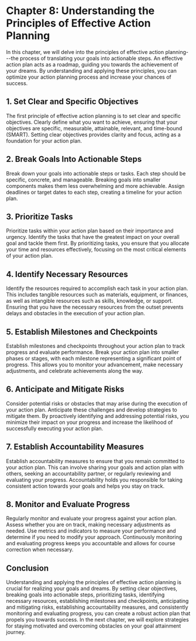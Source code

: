 Chapter 8: Understanding the Principles of Effective Action Planning
====================================================================

In this chapter, we will delve into the principles of effective action planning---the process of translating your goals into actionable steps. An effective action plan acts as a roadmap, guiding you towards the achievement of your dreams. By understanding and applying these principles, you can optimize your action planning process and increase your chances of success.

**1. Set Clear and Specific Objectives**
----------------------------------------

The first principle of effective action planning is to set clear and specific objectives. Clearly define what you want to achieve, ensuring that your objectives are specific, measurable, attainable, relevant, and time-bound (SMART). Setting clear objectives provides clarity and focus, acting as a foundation for your action plan.

**2. Break Goals Into Actionable Steps**
----------------------------------------

Break down your goals into actionable steps or tasks. Each step should be specific, concrete, and manageable. Breaking goals into smaller components makes them less overwhelming and more achievable. Assign deadlines or target dates to each step, creating a timeline for your action plan.

**3. Prioritize Tasks**
-----------------------

Prioritize tasks within your action plan based on their importance and urgency. Identify the tasks that have the greatest impact on your overall goal and tackle them first. By prioritizing tasks, you ensure that you allocate your time and resources effectively, focusing on the most critical elements of your action plan.

**4. Identify Necessary Resources**
-----------------------------------

Identify the resources required to accomplish each task in your action plan. This includes tangible resources such as materials, equipment, or finances, as well as intangible resources such as skills, knowledge, or support. Ensuring that you have the necessary resources from the outset prevents delays and obstacles in the execution of your action plan.

**5. Establish Milestones and Checkpoints**
-------------------------------------------

Establish milestones and checkpoints throughout your action plan to track progress and evaluate performance. Break your action plan into smaller phases or stages, with each milestone representing a significant point of progress. This allows you to monitor your advancement, make necessary adjustments, and celebrate achievements along the way.

**6. Anticipate and Mitigate Risks**
------------------------------------

Consider potential risks or obstacles that may arise during the execution of your action plan. Anticipate these challenges and develop strategies to mitigate them. By proactively identifying and addressing potential risks, you minimize their impact on your progress and increase the likelihood of successfully executing your action plan.

**7. Establish Accountability Measures**
----------------------------------------

Establish accountability measures to ensure that you remain committed to your action plan. This can involve sharing your goals and action plan with others, seeking an accountability partner, or regularly reviewing and evaluating your progress. Accountability holds you responsible for taking consistent action towards your goals and helps you stay on track.

**8. Monitor and Evaluate Progress**
------------------------------------

Regularly monitor and evaluate your progress against your action plan. Assess whether you are on track, making necessary adjustments as needed. Use metrics and indicators to measure your performance and determine if you need to modify your approach. Continuously monitoring and evaluating progress keeps you accountable and allows for course correction when necessary.

Conclusion
----------

Understanding and applying the principles of effective action planning is crucial for realizing your goals and dreams. By setting clear objectives, breaking goals into actionable steps, prioritizing tasks, identifying necessary resources, establishing milestones and checkpoints, anticipating and mitigating risks, establishing accountability measures, and consistently monitoring and evaluating progress, you can create a robust action plan that propels you towards success. In the next chapter, we will explore strategies for staying motivated and overcoming obstacles on your goal attainment journey.
